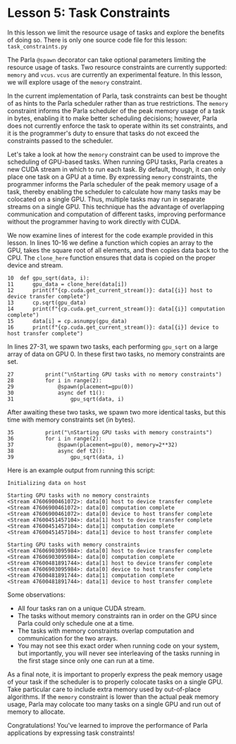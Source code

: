 # Lesson 5: Task Constraints

In this lesson we limit the resource usage of tasks and explore the benefits of doing so. 
There is only one source code file for this lesson: `task_constraints.py`  

The Parla `@spawn` decorator can take optional parameters limiting the resource usage of tasks. 
Two resource constraints are currently supported: `memory` and `vcus`. 
`vcus` are currently an experimental feature. 
In this lesson, we will explore usage of the `memory` constraint.  

In the current implementation of Parla, task constraints can best be thought of as hints to the Parla scheduler rather than as true restrictions. 
The `memory` constraint informs the Parla scheduler of the peak memory usage of a task in bytes, enabling it to make better scheduling decisions; 
however, Parla does not currently enforce the task to operate within its set constraints, and it is the programmer's duty to ensure that tasks do not exceed
the constraints passed to the scheduler.  

Let's take a look at how the `memory` constraint can be used to improve the scheduling of GPU-based tasks. 
When running GPU tasks, Parla creates a new CUDA stream in which to run each task. 
By default, though, it can only place one task on a GPU at a time. 
By expressing `memory` constraints, the programmer informs the Parla scheduler of the peak memory usage of a task, 
thereby enabling the scheduler to calculate how many tasks may be colocated on a single GPU. 
Thus, multiple tasks may run in separate streams on a single GPU. 
This technique has the advantage of overlapping communication and computation of different tasks, 
improving performance without the programmer having to work directly with CUDA.  

We now examine lines of interest for the code example provided in this lesson. 
In lines 10-16 we define a function which copies an array to the GPU, takes the square root of all elements, and then copies data back to the CPU. 
The `clone_here` function ensures that data is copied on the proper device and stream.  

```
10  def gpu_sqrt(data, i):
11      gpu_data = clone_here(data[i])
12      print(f"{cp.cuda.get_current_stream()}: data[{i}] host to device transfer complete")
13      cp.sqrt(gpu_data)
14      print(f"{cp.cuda.get_current_stream()}: data[{i}] computation complete")
15      data[i] = cp.asnumpy(gpu_data)
16      print(f"{cp.cuda.get_current_stream()}: data[{i}] device to host transfer complete")
```

In lines 27-31, we spawn two tasks, each performing `gpu_sqrt` on a large array of data on GPU 0. 
In these first two tasks, no memory constraints are set.  

```
27          print("\nStarting GPU tasks with no memory constraints")
28          for i in range(2):
29              @spawn(placement=gpu(0))
30              async def t1():
31                  gpu_sqrt(data, i)
```

After awaiting these two tasks, we spawn two more identical tasks, but this time with memory constraints set (in bytes).  

```
35          print("\nStarting GPU tasks with memory constraints")
36          for i in range(2):
37              @spawn(placement=gpu(0), memory=2**32)
38              async def t2():
39                  gpu_sqrt(data, i)
```

Here is an example output from running this script:

```
Initializing data on host

Starting GPU tasks with no memory constraints
<Stream 47606900461072>: data[0] host to device transfer complete
<Stream 47606900461072>: data[0] computation complete
<Stream 47606900461072>: data[0] device to host transfer complete
<Stream 47600451457104>: data[1] host to device transfer complete
<Stream 47600451457104>: data[1] computation complete
<Stream 47600451457104>: data[1] device to host transfer complete

Starting GPU tasks with memory constraints
<Stream 47606903095984>: data[0] host to device transfer complete
<Stream 47606903095984>: data[0] computation complete
<Stream 47600481891744>: data[1] host to device transfer complete
<Stream 47606903095984>: data[0] device to host transfer complete
<Stream 47600481891744>: data[1] computation complete
<Stream 47600481891744>: data[1] device to host transfer complete
```

Some observations:
- All four tasks ran on a unique CUDA stream.  
- The tasks without memory constraints ran in order on the GPU since Parla could only schedule one at a time.  
- The tasks with memory constraints overlap computation and communication for the two arrays.  
- You may not see this exact order when running code on your system, 
but importantly, you will never see interleaving of the tasks running in the first stage since only one can run at a time.  

As a final note, it is important to properly express the peak memory usage of your task if the scheduler is to properly colocate tasks on a single GPU. 
Take particular care to include extra memory used by out-of-place algorithms. 
If the `memory` constraint is lower than the actual peak memory usage, Parla may colocate too many tasks on a single GPU and run out of memory to allocate.  

Congratulations! You've learned to improve the performance of Parla applications by expressing task constraints!  
